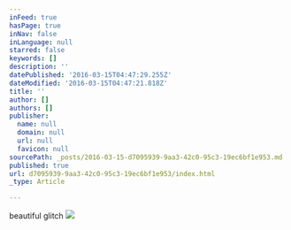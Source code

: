 ```yaml
---
inFeed: true
hasPage: true
inNav: false
inLanguage: null
starred: false
keywords: []
description: ''
datePublished: '2016-03-15T04:47:29.255Z'
dateModified: '2016-03-15T04:47:21.818Z'
title: ''
author: []
authors: []
publisher:
  name: null
  domain: null
  url: null
  favicon: null
sourcePath: _posts/2016-03-15-d7095939-9aa3-42c0-95c3-19ec6bf1e953.md
published: true
url: d7095939-9aa3-42c0-95c3-19ec6bf1e953/index.html
_type: Article

---
```

beautiful glitch
![](https://the-grid-user-content.s3-us-west-2.amazonaws.com/6f42a49d-0a13-44cf-b903-c092f09278a3.jpg)